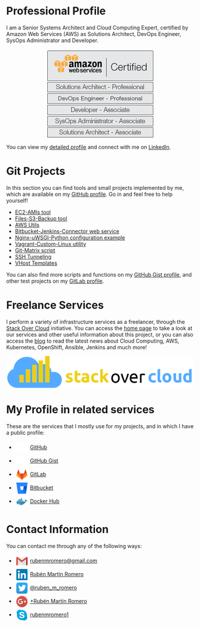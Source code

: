 # Professional Profile

I am a Senior Systems Architect and Cloud Computing Expert, certified by Amazon Web Services (AWS) as Solutions Architect, DevOps Engineer, SysOps Administrator and Developer.

<a href="https://aws.amazon.com/certification/" target="_blank"><img src="https://raw.githubusercontent.com/rubenmromero/rubenmromero.github.io/master/images/aws_all_5.png" alt="AWS All 5 Sign" style="display: block; margin-left: auto; margin-right: auto;"></a>

You can view my <a href="https://www.linkedin.com/in/rubenmromero/" target="_blank">detailed profile</a> and connect with me on <a href="https://www.linkedin.com/in/rubenmromero/" target="_blank">LinkedIn</a>.

# Git Projects

In this section you can find tools and small projects implemented by me, which are available on my <a href="https://github.com/rubenmromero" target="_blank">GitHub profile</a>. Go in and feel free to help yourself!

* <a href="https://github.com/rubenmromero/ec2-amis" target="_blank">EC2-AMIs tool</a>
* <a href="https://github.com/rubenmromero/files-s3-backup" target="_blank">Files-S3-Backup tool</a>
* <a href="https://github.com/rubenmromero/aws-utils" target="_blank">AWS Utils</a>
* <a href="https://github.com/rubenmromero/bitbucket-jenkins-connector" target="_blank">Bitbucket-Jenkins-Connector web service</a>
* <a href="https://github.com/rubenmromero/nginx-uwsgi-python" target="_blank">Nginx-uWSGI-Python configuration example</a>
* <a href="https://github.com/rubenmromero/vagrant-custom-linux" target="_blank">Vagrant-Custom-Linux utility</a>
* <a href="https://github.com/rubenmromero/git-matrix" target="_blank">Git-Matrix script</a>
* <a href="https://github.com/rubenmromero/ssh-tunneling" target="_blank">SSH Tunneling</a>
* <a href="https://github.com/rubenmromero/vhost-templates" target="_blank">VHost Templates</a>

You can also find more scripts and functions on my <a href="https://gist.github.com/rubenmromero" target="_blank">GitHub Gist profile</a>, and other test projects on my <a href="https://gitlab.com/rubenmromero" target="_blank">GitLab profile</a>.

# Freelance Services

I perform a variety of infrastructure services as a freelancer, through the <a href="https://www.stackovercloud.com/en/" target="_blank">Stack Over Cloud</a> initiative. You can access the <a href="https://www.stackovercloud.com/en/" target="_blank">home page</a> to take a look at our services and other useful information about this project, or you can also access the <a href="https://www.stackovercloud.com/blog/" target="_blank">blog</a> to read the latest news about Cloud Computing, AWS, Kubernetes, OpenShift, Ansible, Jenkins and much more!

<a href="https://www.stackovercloud.com/en/" target="_blank"><img src="https://raw.githubusercontent.com/rubenmromero/rubenmromero.github.io/master/images/icon_logo.png" alt="Stack Over Cloud" style="display: block; margin-left: auto; margin-right: auto;"></a>

# My Profile in related services

These are the services that I mostly use for my projects, and in which I have a public profile:

* <a href="https://github.com/rubenmromero" target="_blank"><img src="https://raw.githubusercontent.com/rubenmromero/rubenmromero.github.io/master/images/github_icon.png" alt="GitHub Icon" height="30" width="30" style="vertical-align: middle; margin: 3px 3px"></a> <a href="https://github.com/rubenmromero" target="_blank">GitHub</a>
* <a href="https://gist.github.com/rubenmromero" target="_blank"><img src="https://raw.githubusercontent.com/rubenmromero/rubenmromero.github.io/master/images/github_icon.png" alt="GitHub Icon" height="30" width="30" style="vertical-align: middle; margin: 3px 3px"></a> <a href="https://gist.github.com/rubenmromero" target="_blank">GitHub Gist</a>
* <a href="https://github.com/rubenmromero" target="_blank"><img src="https://raw.githubusercontent.com/rubenmromero/rubenmromero.github.io/master/images/gitlab_icon.png" alt="GitLab Icon" height="30" width="30" style="vertical-align: middle; margin: 3px 3px"></a> <a href="https://gitlab.com/rubenmromero" target="_blank">GitLab</a>
* <a href="https://bitbucket.org/rubenmromero/" target="_blank"><img src="https://raw.githubusercontent.com/rubenmromero/rubenmromero.github.io/master/images/bitbucket_icon.png" alt="Bitbucket Icon" height="30" width="30" style="vertical-align: middle; margin: 3px 3px"></a> <a href="https://bitbucket.org/rubenmromero/" target="_blank">Bitbucket</a>
* <a href="https://hub.docker.com/u/rubenmromero" target="_blank"><img src="https://raw.githubusercontent.com/rubenmromero/rubenmromero.github.io/master/images/docker_hub_icon.png" alt="Docker Hub Icon" height="30" width="30" style="vertical-align: middle; margin: 3px 3px"></a> <a href="https://hub.docker.com/u/rubenmromero" target="_blank">Docker Hub</a>

# Contact Information

You can contact me through any of the following ways:

* <a href="mailto:rubenmromero@gmail.com" target="_blank"><img src="https://raw.githubusercontent.com/rubenmromero/rubenmromero.github.io/master/images/gmail_icon.png" alt="Gmail Icon" height="30" width="30" style="vertical-align: middle; margin: 3px 3px"></a> [rubenmromero@gmail.com](mailto:rubenmromero@gmail.com)
* <a href="https://www.linkedin.com/in/rubenmromero/" target="_blank"><img src="https://raw.githubusercontent.com/rubenmromero/rubenmromero.github.io/master/images/linkedin_icon.png" alt="LinkedIn Icon" height="30" width="30" style="vertical-align: middle; margin: 3px 3px"></a> <a href="https://www.linkedin.com/in/rubenmromero/" target="_blank">Rubén Martín Romero</a>
* <a href="https://twitter.com/ruben_m_romero" target="_blank"><img src="https://raw.githubusercontent.com/rubenmromero/rubenmromero.github.io/master/images/twitter_icon.png" alt="Twitter Icon" height="30" width="30" style="vertical-align: middle; margin: 3px 3px"></a> <a href="https://twitter.com/ruben_m_romero" target="_blank">@ruben_m_romero</a>
* <a href="https://plus.google.com/+rubenmromero" target="_blank"><img src="https://raw.githubusercontent.com/rubenmromero/rubenmromero.github.io/master/images/google+_icon.png" alt="Google+ Icon" height="30" width="30" style="vertical-align: middle; margin: 3px 3px"></a> <a href="https://plus.google.com/+rubenmromero" target="_blank">+Rubén Martín Romero</a>
* <a href="skype:rubenmromero1" target="_blank"><img src="https://raw.githubusercontent.com/rubenmromero/rubenmromero.github.io/master/images/skype_icon.png" alt="Skype Icon" height="30" width="30" style="vertical-align: middle; margin: 3px 3px"></a> [rubenmromero1](skype:rubenmromero1)
